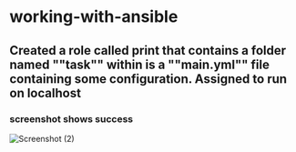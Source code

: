 # working-with-ansible


## Created a role called print that contains a folder named ""task"" within is a ""main.yml"" file containing some configuration. Assigned to run on localhost

### screenshot shows success
![Screenshot (2)](https://user-images.githubusercontent.com/69207791/219063302-66ed31e3-933f-4c01-b87a-48b5fc9ba472.png)
